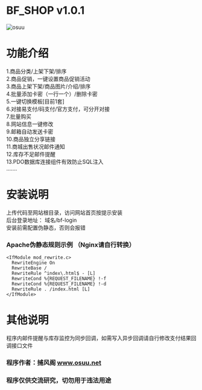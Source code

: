 # BF_SHOP v1.0.1

![osuu](https://oss.osuu.net/uploads/2020/04/QQ截图20200508104942.png?x-oss-process=image/quality,q_50/resize,m_fill,w_500,h_262)  

# 功能介绍
1.商品分类/上架下架/排序<br>
2.商品促销，一键设置商品促销活动<br>
3.商品上架下架/商品图片/介绍/排序<br>
4.批量添加卡密（一行一个）/删除卡密<br>
5.一键切换模板[目前1套]<br>
6.对接易支付/码支付/官方支付，可分开对接<br>
7.批量购买<br>
8.网站信息一键修改<br>
9.邮箱自动发送卡密<br>
10.商品独立分享链接<br>
11.商城出售状况邮件通知<br>
12.库存不足邮件提醒<br>
13.PDO数据库连接组件有效防止SQL注入<br>
.......

# 安装说明
上传代码至网站根目录，访问网站首页按提示安装<br>
后台登录地址： 域名/bf-login <br>
安装前需配置伪静态，否则会报错<br>
### Apache伪静态规则示例 （Nginx请自行转换）
```
<IfModule mod_rewrite.c>
  RewriteEngine On
  RewriteBase /
  RewriteRule ^index\.html$ - [L]
  RewriteCond %{REQUEST_FILENAME} !-f
  RewriteCond %{REQUEST_FILENAME} !-d
  RewriteRule . /index.html [L]
</IfModule>
```

# 其他说明
程序内邮件提醒与库存监控为同步回调，如需写入异步回调请自行修改支付结果回调接口文件
### 程序作者：捕风阁 www.osuu.net
### 程序仅供交流研究，切勿用于违法用途

